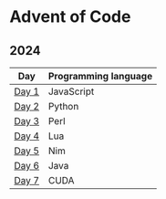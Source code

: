 # Advent of Code

## 2024

| Day                     | Programming language |
|-------------------------|----------------------|
| [Day 1](./2024/day01/)  | JavaScript           |
| [Day 2](./2024/day02/)  | Python               |
| [Day 3](./2024/day03/)  | Perl                 |
| [Day 4](./2024/day04/)  | Lua                  |
| [Day 5](./2024/day05/)  | Nim                  |
| [Day 6](./2024/day06/)  | Java                 |
| [Day 7](./2024/day07/)  | CUDA                 |
